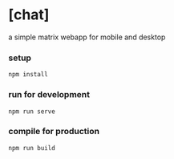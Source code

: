 # [chat]

a simple matrix webapp for mobile and desktop

### setup
```
npm install
```

### run for development
```
npm run serve
```

### compile for production
```
npm run build
```

